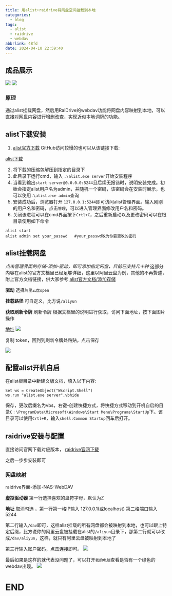 ```yaml
---
title: 用alist+raidrive将网盘空间挂载到本地
categories:
  - blog
tags:
  - alist
  - raidrive
  - webdav
abbrlink: 48fd
date: 2024-04-10 22:59:40
---
```

## 成品展示
![](https://cloud.yuchu.me/f/2Bf8/alist1.jpg)
![](https://cloud.yuchu.me/f/38h2/alist2.jpg)

### 原理
通过alist挂载网盘，然后用RaiDrive的webdav功能将网盘内容映射到本地，可以直接对网盘内容进行增删改查，实现近似本地词牌的功能。

## alist下载安装

1. [alist官方下载](https://github.com/alist-org/alist/releases/download/v3.32.0/alist-windows-amd64.zip)
GitHub访问较慢的也可以从该链接下载:

[alist下载](https://cloud.yuchu.me/s/jRfM)

2. 将下载的压缩包解压到指定的目录下
3. 此目录下运行cmd，输入 `.\alist.exe server`开始安装程序
4. 当看到输出`start server@0.0.0.0:5244`且后续无报错时，说明安装完成。初始会指定alist用户名为admin，并随机一个密码，该密码会在安装时展示，也可以使用`.\alist.exe admin`查询
5. 安装成功后，浏览器打开 `127.0.0.1:5244`即可访问alist管理界面。输入刚刚的用户名和密码，点击`管理`，可以进入管理界面修改用户名和密码。
6. 关闭该进程可以在cmd界面按下`Crtl+C`，之后重新启动以及更改密码可以在根目录使用如下命令
```
alist start
alist admin set your_passwd   #your_passwd改为你要更改的密码
```

## alist挂载网盘
*点击管理界面的存储-添加-驱动，即可添加指定网盘，目前已支持几十种*
这部分内容在alist的官方文档里已经足够详细，这里以阿里云盘为例，其他的不再赘述，附上官方文档链接，供大家参考
[alist官方文档/添加存储](https://alist.nn.ci/zh/guide/drivers/)

 **驱动** 选择`阿里云盘open`
 
**挂载路径** 可自定义，比方说`/aliyun`

**获取刷新令牌**
刷新令牌 根据文档里的说明进行获取，访问下面地址，按下面图片操作

[地址](https://alist.nn.ci/tool/aliyundrive/request)
![](https://cloud.yuchu.me/f/5Ds6/alist_aliyun.png)

复制 token，回到到刷新令牌处粘贴，点击保存

![](https://cloud.yuchu.me/f/65ty/alist-aliyun.png)

## 配置alist开机自启

在alist根目录中新建文版文档，填入以下内容:
```
Set ws = CreateObject("Wscript.Shell")
ws.run "alist.exe server",vbhide
```
保存，更改后缀名为vbs，右键-创建快捷方式，将快捷方式移动到开机自启的目录`C：\ProgramData\Microsoft\Windows\Start Menu\Programs\StartUp`下。该目录可以使用`Crtl+R`，输入`shell:Common Startup`回车后打开。

## raidrive安装与配置

直接访问官网下载对应版本，
[raidrive官网下载](https://app.raidrive.com/download/raidrive/release/RaiDrive_2023.9.90_x64.msi)

之后一步步安装即可

### 网盘映射
raidrive界面-添加-NAS-WebDAV

**虚拟驱动器** 第一行选择喜欢的盘符字母，默认为Z

**地址** 取消勾选 ，第一行第一格IP输入 127.0.0.1(或localhost) 第二格端口输入 5244

第二行输入`/dav`即可，这样alist挂载的所有网盘都会被映射到本地，也可以跟上特定后缀，比方说你的阿里云盘被挂载在alist的`/aliyun`目录下，那第二行就可以改成`/dav/aliyun`，这样，就只有阿里云盘被映射到本地了

第三行输入账户密码，点击连接即可。
![](https://cloud.yuchu.me/f/74uZ/raidrive.png)

最后如果是这样的就代表没问题了，可以打开`我的电脑`查看是否有一个绿色的webdav出现。
![](https://cloud.yuchu.me/f/4Oil/raidrive.jpg)

# END